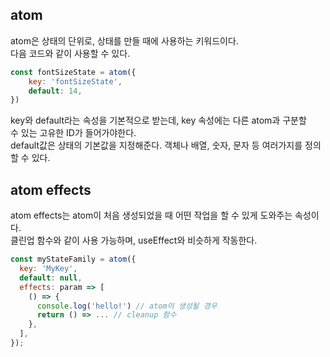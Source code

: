 ## atom

atom은 상태의 단위로, 상태를 만들 때에 사용하는 키워드이다.  
다음 코드와 같이 사용할 수 있다.

```js
const fontSizeState = atom({
	key: 'fontSizeState',
	default: 14,
})
```

key와 default라는 속성을 기본적으로 받는데, key 속성에는 다른 atom과 구분할  
수 있는 고유한 ID가 들어가야한다.  
default값은 상태의 기본값을 지정해준다. 객체나 배열, 숫자, 문자 등 여러가지를 정의할 수 있다.

## atom effects

atom effects는 atom이 처음 생성되었을 때 어떤 작업을 할 수 있게 도와주는 속성이다.  
클린업 함수와 같이 사용 가능하며, useEffect와 비슷하게 작동한다.

```js
const myStateFamily = atom({
  key: 'MyKey',
  default: null,
  effects: param => [
    () => {
      console.log('hello!') // atom이 생성될 경우
      return () => ... // cleanup 함수
    },
  ],
});
```
